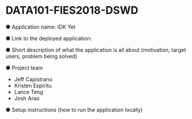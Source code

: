 # DATA101-FIES2018-DSWD

● Application name: IDK Yet

● Link to the deployed application:

● Short description of what the application is all about (motivation, target users, problem being
solved)

● Project team
- Jeff Capistrano
- Kristen Espiritu
- Lance Teng
- Josh Arao

● Setup instructions (how to run the application locally)
